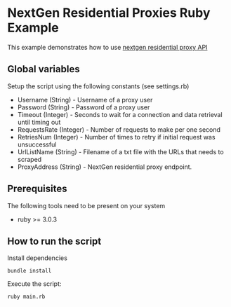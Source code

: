 # NextGen Residential Proxies Ruby Example

This example demonstrates how to use [nextgen residential proxy API](https://developers.oxylabs.io/next-gen-residential-proxies/index.html#quick-start)

## Global variables

Setup the script using the following constants (see settings.rb)

* Username (String) - Username of a proxy user
* Password (String) - Password of a proxy user
* Timeout (Integer) - Seconds to wait for a connection and data retrieval until timing out
* RequestsRate (Integer) - Number of requests to make per one second
* RetriesNum (Integer) - Number of times to retry if initial request was unsuccessful
* UrlListName (String) - Filename of a txt file with the URLs that needs to scraped
* ProxyAddress (String) - NextGen residential proxy endpoint.

## Prerequisites

The following tools need to be present on your system
* ruby >= 3.0.3

## How to run the script

Install dependencies
```
bundle install
```

Execute the script:
```
ruby main.rb
```
